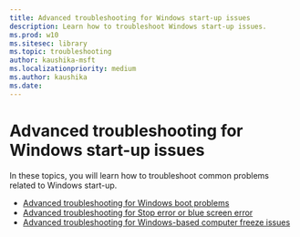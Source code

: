 ```yaml
---
title: Advanced troubleshooting for Windows start-up issues
description: Learn how to troubleshoot Windows start-up issues.
ms.prod: w10
ms.sitesec: library
ms.topic: troubleshooting
author: kaushika-msft
ms.localizationpriority: medium
ms.author: kaushika
ms.date: 
---
```


# Advanced troubleshooting for Windows start-up issues

In these topics, you will learn how to troubleshoot common problems related to Windows start-up.

- [Advanced troubleshooting for Windows boot problems](advanced-troubleshooting-boot-problems.md)
- [Advanced troubleshooting for Stop error or blue screen error](troubleshoot-stop-errors.md)
- [Advanced troubleshooting for Windows-based computer freeze issues](troubleshoot-windows-freeze.md)
